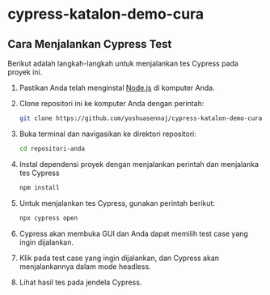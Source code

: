 # cypress-katalon-demo-cura

## Cara Menjalankan Cypress Test

Berikut adalah langkah-langkah untuk menjalankan tes Cypress pada proyek ini.

1. Pastikan Anda telah menginstal [Node.js](https://nodejs.org/) di komputer Anda.

2. Clone repositori ini ke komputer Anda dengan perintah:

   ```bash
   git clone https://github.com/yoshuasennaj/cypress-katalon-demo-cura

3. Buka terminal dan navigasikan ke direktori repositori:
   ```bash
   cd repositori-anda

4. Instal dependensi proyek dengan menjalankan perintah dan menjalanka tes Cypress
    ```bash
    npm install
5. Untuk menjalankan tes Cypress, gunakan perintah berikut:
   ```bash
   npx cypress open

6. Cypress akan membuka GUI dan Anda dapat memilih test case yang ingin dijalankan.

7. Klik pada test case yang ingin dijalankan, dan Cypress akan menjalankannya dalam mode headless.

8. Lihat hasil tes pada jendela Cypress.





